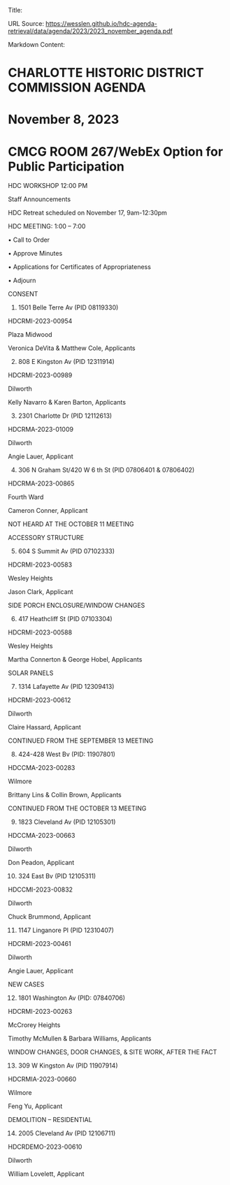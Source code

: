 Title: 

URL Source: https://wesslen.github.io/hdc-agenda-retrieval/data/agenda/2023/2023_november_agenda.pdf

Markdown Content:
# CHARLOTTE HISTORIC DISTRICT COMMISSION AGENDA 

# November 8, 2023 

# CMCG ROOM 267/WebEx Option for Public Participation 

HDC WORKSHOP 12:00 PM 

Staff Announcements 

HDC Retreat scheduled on November 17, 9am-12:30pm 

HDC MEETING: 1:00 – 7:00 

• Call to Order 

• Approve Minutes 

• Applications for Certificates of Appropriateness 

• Adjourn 

CONSENT 

1. 1501 Belle Terre Av (PID 08119330) 

HDCRMI-2023-00954 

Plaza Midwood 

Veronica DeVita & Matthew Cole, Applicants 

2. 808 E Kingston Av (PID 12311914) 

HDCRMI-2023-00989 

Dilworth 

Kelly Navarro & Karen Barton, Applicants 

3. 2301 Charlotte Dr (PID 12112613) 

HDCRMA-2023-01009 

Dilworth 

Angie Lauer, Applicant 

4. 306 N Graham St/420 W 6 th St (PID 07806401 & 07806402) 

HDCRMA-2023-00865 

Fourth Ward 

Cameron Conner, Applicant 

NOT HEARD AT THE OCTOBER 11 MEETING 

ACCESSORY STRUCTURE 

5. 604 S Summit Av (PID 07102333) 

HDCRMI-2023-00583 

Wesley Heights 

Jason Clark, Applicant 

SIDE PORCH ENCLOSURE/WINDOW CHANGES 

6. 417 Heathcliff St (PID 07103304) 

HDCRMI-2023-00588 

Wesley Heights 

Martha Connerton & George Hobel, Applicants 

SOLAR PANELS 

7. 1314 Lafayette Av (PID 12309413) 

HDCRMI-2023-00612 

Dilworth 

Claire Hassard, Applicant 

CONTINUED FROM THE SEPTEMBER 13 MEETING 

8. 424-428 West Bv (PID: 11907801) 

HDCCMA-2023-00283 

Wilmore 

Brittany Lins & Collin Brown, Applicants 

CONTINUED FROM THE OCTOBER 13 MEETING 

9. 1823 Cleveland Av (PID 12105301) 

HDCCMA-2023-00663 

Dilworth 

Don Peadon, Applicant 

10. 324 East Bv (PID 12105311) 

HDCCMI-2023-00832 

Dilworth 

Chuck Brummond, Applicant 

11. 1147 Linganore Pl (PID 12310407) 

HDCRMI-2023-00461 

Dilworth 

Angie Lauer, Applicant 

NEW CASES 

12. 1801 Washington Av (PID: 07840706) 

HDCRMI-2023-00263 

McCrorey Heights 

Timothy McMullen & Barbara Williams, Applicants 

WINDOW CHANGES, DOOR CHANGES, & SITE WORK, AFTER THE FACT 

13. 309 W Kingston Av (PID 11907914) 

HDCRMIA-2023-00660 

Wilmore 

Feng Yu, Applicant 

DEMOLITION – RESIDENTIAL 

14. 2005 Cleveland Av (PID 12106711) 

HDCRDEMO-2023-00610 

Dilworth 

William Lovelett, Applicant
